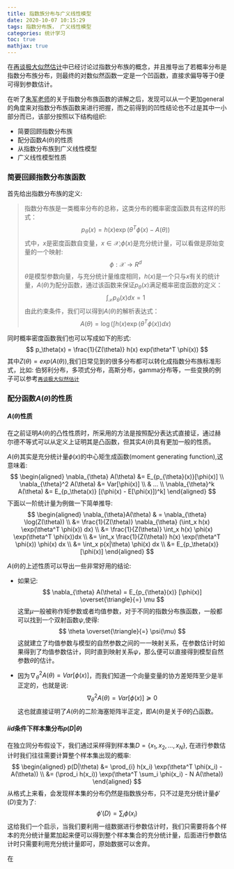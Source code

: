 ```yaml
---
title: 指数族分布与广义线性模型
date: 2020-10-07 10:15:29
tags: 指数分布族， 广义线性模型 
categories: 统计学习 
toc: true 
mathjax: true 
---
```

在[再谈极大似然估计](https://soundofwind.top/2020/08/24/zai-tan-ji-da-si-ran-gu-ji-qiu-jie/)中已经讨论过指数分布族的概念，并且推导出了若概率分布是指数分布族分布，则最终的对数似然函数一定是一个凹函数，直接求偏导等于0便可得到参数估计。

在听了[朱军老师](http://ml.cs.tsinghua.edu.cn/~jun/index.shtml)的关于指数分布族函数的讲解之后，发现可以从一个更加general的角度来对指数分布族函数来进行把握，而之前得到的凹性结论也不过是其中一小部分而已，该部分按照以下结构组织: 

- 简要回顾指数分布族 
- 配分函数$A(\theta)$的性质 
- 从指数分布族到广义线性模型 
- 广义线性模型性质 

<!--more--> 

### 简要回顾指数分布族函数 
首先给出指数分布族的定义:
> 指数分布族是一类概率分布的总称，这类分布的概率密度函数具有这样的形式：
> $$
    p_\theta(x) = h(x) \exp(\theta^T \phi(x) - A(\theta))
> $$
> 式中，$x$是密度函数自变量，$x \in \mathcal{X}$;$\phi(x)$是充分统计量，可以看做是原始变量的一个映射:
> $$
    \phi: \mathcal{X} \rightarrow R^d
> $$
> $\theta$是模型参数向量，与充分统计量维度相同，$h(x)$是一个只与$x$有关的统计量，$A(\theta)$为配分函数，通过该函数来保证$p_\theta(x)$满足概率密度函数的定义：
> $$
     \int_{\mathcal{X}} p_{\theta}(x) dx = 1
> $$
> 由此约束条件，我们可以得到$A(\theta)$的解析表达式：
> $$
    A(\theta) = \log (\int h(x) \exp(\theta^T \phi(x))dx )
> $$

同时概率密度函数我们也可以写成如下的形式:
$$
    p_\theta(x) = \frac{1}{Z(\theta)}  h(x) exp(\theta^T \phi(x))
$$
其中$Z(\theta) = exp(A(\theta))$,我们日常见到的很多分布都可以转化成指数分布族标准形式，比如: 伯努利分布，多项式分布，高斯分布，gamma分布等，一些变换的例子可以参考[`再谈极大似然估计`](https://soundofwind.top/2020/08/24/zai-tan-ji-da-si-ran-gu-ji-qiu-jie/)
 

### 配分函数$A(\theta)$的性质 

#### $A(\theta)$性质
在之前证明$A(\theta)$的凸性性质时，所采用的方法是按照配分表达式直接证，通过赫尔德不等式可以从定义上证明其是凸函数，但其实$A(\theta)$具有更加一般的性质。 

$A(\theta)$其实是充分统计量$\phi(x)$的中心矩生成函数(moment generating function),这意味着:
$$
  \begin{aligned}
      \nabla_{\theta} A(\theta) &= E_{p_{\theta}(x)}[\phi(x)] \\ 
      \nabla_{\theta}^2 A(\theta) &= Var[\phi(x)]  \\ 
      & ... \\
      \nabla_{\theta}^k A(\theta) &= E_{p_\theta(x)} [(\phi(x) - E[\phi(x)])^k]
  \end{aligned}
$$
下面以一阶统计量为例做一下简单推导:
$$
    \begin{aligned}
        \nabla_{\theta}A(\theta) & = \nabla_{\theta} \log(Z(\theta)) \\
        &= \frac{1}{Z(\theta)} \nabla_{\theta} (\int_x h(x) \exp(\theta^T \phi(x)) dx) \\
        &= \frac{1}{Z(\theta)} \int_x h(x) \phi(x) \exp(\theta^T \phi(x))dx \\ 
        &= \int_x \frac{1}{Z(\theta)} h(x) \exp(\theta^T \phi(x)) \phi(x) dx \\ 
        &= \int_x p(x|\theta) \phi(x) dx \\
        &= E_{p_\theta(x)}[\phi(x)] 
    \end{aligned}
$$

$A(\theta)$的上述性质可以导出一些非常好用的结论:
- 如果记:
$$
    \nabla_{\theta} A(\theta) = E_{p_{\theta}(x)} [\phi(x)] \overset{\triangle}{=} \mu 
$$
这里$\mu$一般被称作矩参数或者均值参数，对于不同的指数分布族函数，一般都可以找到一个双射函数$\psi$,使得:
$$
    \theta \overset{\triangle}{=} \psi(\mu)
$$
这就建立了均值参数与模型的自然参数之间的一一映射关系，在参数估计时如果得到了均值参数估计，同时直到映射关系$\psi$，那么便可以直接得到模型自然参数$\theta$的估计。

- 因为$\nabla_{\theta}^2 A(\theta) = Var[\phi(x)]$，而我们知道一个向量变量的协方差矩阵至少是半正定的，也就是说:
$$
    \nabla_{\theta}^2  A(\theta)= Var[\phi(x)] \succeq 0
$$
这也就直接证明了$A(\theta)$的二阶海塞矩阵半正定，即$A(\theta)$是关于$\theta$的凸函数。

#### $iid$条件下样本集分布$p(D|\theta)$ 
在独立同分布假设下，我们通过采样得到样本集$D = \{ x_1, x_2, \dots, x_N \}$, 在进行参数估计时我们往往需要计算整个样本集出现的概率:
$$
    \begin{aligned}
        p(D|\theta) &= \prod_{i} h(x_i) \exp(\theta^T \phi(x_i) - A(\theta)) \\ 
        &= (\prod_i h(x_i)) \exp(\theta^T \sum_i \phi(x_i) - N A(\theta))
    \end{aligned}
$$
从格式上来看，会发现样本集的分布仍然是指数族分布，只不过是充分统计量$\phi'(D)$变为了:
$$
    \phi'(D) = \sum_i \phi(x_i)
$$
这给我们一个启示，当我们要利用一组数据进行参数估计时，我们只需要将各个样本的充分统计量累加起来便可以得到整个样本集合的充分统计量，后面进行参数估计时只需要利用充分统计量即可，原始数据可以舍弃。

在

